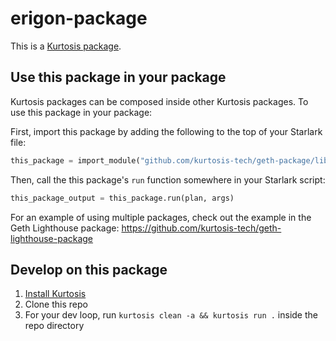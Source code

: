 erigon-package
==============
This is a [Kurtosis package](https://docs.kurtosis.com/concepts-reference/packages).

Use this package in your package
--------------------------------
Kurtosis packages can be composed inside other Kurtosis packages. To use this package in your package:

<!-- TODO Replace YOURUSER and THISREPO with the correct values! -->
First, import this package by adding the following to the top of your Starlark file:

```python
this_package = import_module("github.com/kurtosis-tech/geth-package/lib/erigon.star")
```

Then, call the this package's `run` function somewhere in your Starlark script:

```python
this_package_output = this_package.run(plan, args)
```

For an example of using multiple packages, check out the example in the Geth Lighthouse package:
https://github.com/kurtosis-tech/geth-lighthouse-package

Develop on this package
-----------------------
1. [Install Kurtosis][install-kurtosis]
1. Clone this repo
1. For your dev loop, run `kurtosis clean -a && kurtosis run .` inside the repo directory


<!-------------------------------- LINKS ------------------------------->
[install-kurtosis]: https://docs.kurtosis.com/install
[enclaves-reference]: https://docs.kurtosis.com/concepts-reference/enclaves
